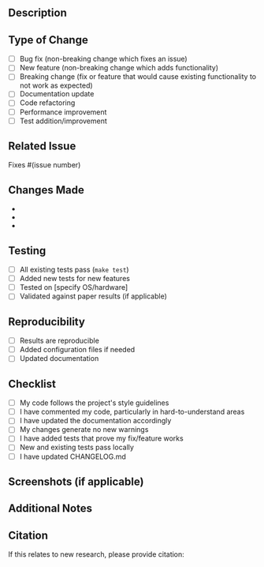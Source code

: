 ## Description
<!-- Provide a clear and concise description of your changes -->

## Type of Change
<!-- Check all that apply -->
- [ ] Bug fix (non-breaking change which fixes an issue)
- [ ] New feature (non-breaking change which adds functionality)
- [ ] Breaking change (fix or feature that would cause existing functionality to not work as expected)
- [ ] Documentation update
- [ ] Code refactoring
- [ ] Performance improvement
- [ ] Test addition/improvement

## Related Issue
<!-- Link to the issue this PR addresses -->
Fixes #(issue number)

## Changes Made
<!-- List the main changes made in this PR -->
- 
- 
- 

## Testing
<!-- Describe the tests you ran -->
- [ ] All existing tests pass (`make test`)
- [ ] Added new tests for new features
- [ ] Tested on [specify OS/hardware]
- [ ] Validated against paper results (if applicable)

## Reproducibility
- [ ] Results are reproducible
- [ ] Added configuration files if needed
- [ ] Updated documentation

## Checklist
- [ ] My code follows the project's style guidelines
- [ ] I have commented my code, particularly in hard-to-understand areas
- [ ] I have updated the documentation accordingly
- [ ] My changes generate no new warnings
- [ ] I have added tests that prove my fix/feature works
- [ ] New and existing tests pass locally
- [ ] I have updated CHANGELOG.md

## Screenshots (if applicable)
<!-- Add screenshots to help explain your changes -->

## Additional Notes
<!-- Any additional information that reviewers should know -->

## Citation
<!-- If your changes relate to published work -->
If this relates to new research, please provide citation:
```bibtex

```
